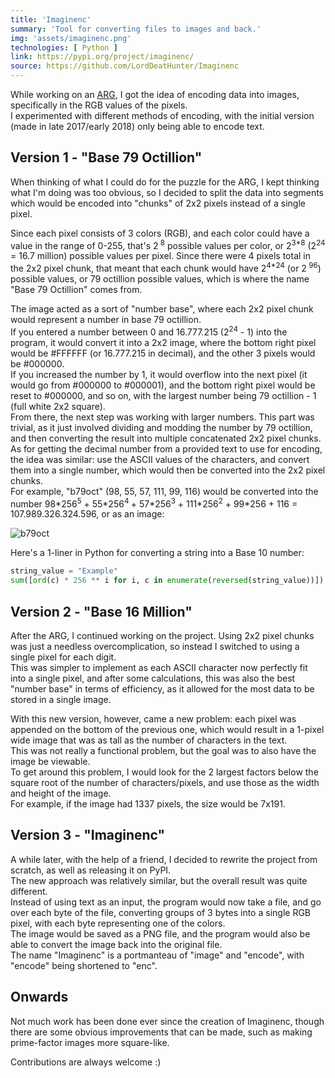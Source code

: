 ```yaml
---
title: 'Imaginenc'
summary: 'Tool for converting files to images and back.'
img: 'assets/imaginenc.png'
technologies: [ Python ]
link: https://pypi.org/project/imaginenc/
source: https://github.com/LordDeatHunter/Imaginenc
---
```


While working on an [ARG](https://en.wikipedia.org/wiki/Alternate_reality_game), I got the idea of encoding data into
images, specifically in the RGB values of the pixels.\
I experimented with different methods of encoding, with the initial version (made in late 2017/early 2018) only being
able to encode text.

## Version 1 - "Base 79 Octillion"

When thinking of what I could do for the puzzle for the ARG, I kept thinking what I'm doing was too obvious, so I
decided to split the data into segments which would be encoded into "chunks" of 2x2 pixels instead of a single pixel.

Since each pixel consists of 3 colors (RGB), and each color could have a value in the range of 0-255, that's 2<sup>
8</sup> possible values per color, or 2<sup>3\*8</sup> (2<sup>24</sup> = 16.7 million) possible values per pixel. Since
there were 4 pixels total in the 2x2 pixel chunk, that meant that each chunk would have 2<sup>4*24</sup> (or 2<sup>
96</sup>)
possible values, or 79 octillion possible values, which is where the name "Base 79 Octillion" comes from.

The image acted as a sort of "number base", where each 2x2 pixel chunk would represent a number in base 79 octillion.\
If you entered a number between 0 and 16.777.215 (2<sup>24</sup> - 1) into the program, it would convert it into a 2x2
image, where the bottom right pixel would be #FFFFFF (or 16.777.215 in decimal), and the other 3 pixels would be
#000000.\
If you increased the number by 1, it would overflow into the next pixel (it would go from #000000 to #000001), and the
bottom right pixel would be reset to #000000, and so on, with the largest number being 79 octillion - 1 (full white 2x2
square).\
From there, the next step was working with larger numbers. This part was trivial, as it just involved dividing and
modding the number by 79 octillion, and then converting the result into multiple concatenated 2x2 pixel chunks.\
As for getting the decimal number from a provided text to use for encoding, the idea was similar: use the ASCII values
of
the characters, and convert them into a single number, which would then be converted into the 2x2 pixel chunks.\
For example, "b79oct" (98, 55, 57, 111, 99, 116) would be converted into the number 98\*256<sup>5</sup> + 55\*256<sup>4
</sup> + 57\*256<sup>3</sup> + 111\*256<sup>2</sup> + 99\*256 + 116 = 107.989.326.324.596, or as an image:

![b79oct](assets/projects/imaginenc-b79oct.png)

Here's a 1-liner in Python for converting a string into a Base 10 number:

```python
string_value = "Example"
sum([ord(c) * 256 ** i for i, c in enumerate(reversed(string_value))])
```

## Version 2 - "Base 16 Million"

After the ARG, I continued working on the project. Using 2x2 pixel chunks was just a needless overcomplication, so
instead I switched to using a single pixel for each digit.\
This was simpler to implement as each ASCII character now perfectly fit into a single pixel, and after some
calculations, this was also the best "number base" in terms of efficiency, as it allowed for the most data to be stored
in a single image.

With this new version, however, came a new problem: each pixel was appended on the bottom of the previous one, which
would result in a 1-pixel wide image that was as tall as the number of characters in the text.\
This was not really a functional problem, but the goal was to also have the image be viewable.\
To get around this problem, I would look for the 2 largest factors below the square root of the number of
characters/pixels, and use those as the width and height of the image.\
For example, if the image had 1337 pixels, the size would be 7x191.

## Version 3 - "Imaginenc"

A while later, with the help of a friend, I decided to rewrite the project from scratch, as well as releasing it on
PyPI.\
The new approach was relatively similar, but the overall result was quite different.\
Instead of using text as an input, the program would now take a file, and go over each byte of the file, converting
groups of 3 bytes into a single RGB pixel, with each byte representing one of the colors.\
The image would be saved as a PNG file, and the program would also be able to convert the image back into the original
file.\
The name "Imaginenc" is a portmanteau of "image" and "encode", with "encode" being shortened to "enc".

## Onwards

Not much work has been done ever since the creation of Imaginenc, though there are some obvious improvements that can be
made, such as making prime-factor images more square-like.

Contributions are always welcome :)